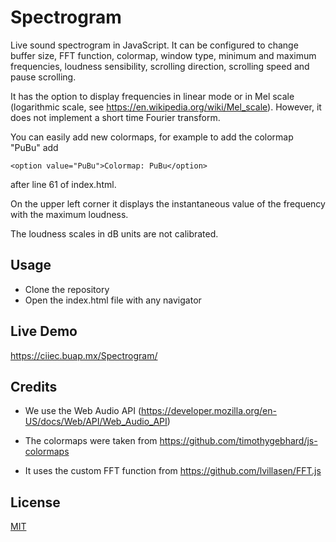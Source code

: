 # Spectrogram 

Live sound spectrogram in JavaScript. It can be configured to change buffer size,  FFT function, colormap, window type, minimum and maximum frequencies, loudness sensibility, scrolling direction, scrolling speed and pause scrolling.

It has the option to display frequencies in linear mode or in Mel scale (logarithmic scale, see https://en.wikipedia.org/wiki/Mel_scale). However, it does not implement a short time Fourier transform. 


You can easily add new colormaps, for example to add the colormap "PuBu" add

~~~text
<option value="PuBu">Colormap: PuBu</option>
~~~

after line 61 of index.html.

On the upper left corner it displays the instantaneous value of the frequency with the maximum loudness.

The loudness scales in dB units are not calibrated.

## Usage

- Clone the repository
- Open the index.html file with any navigator

## Live Demo

https://ciiec.buap.mx/Spectrogram/

## Credits

- We use the Web Audio API (https://developer.mozilla.org/en-US/docs/Web/API/Web_Audio_API)

- The colormaps were taken from https://github.com/timothygebhard/js-colormaps

- It uses the custom FFT function from https://github.com/lvillasen/FFT.js

## License

[MIT](LICENSE)
